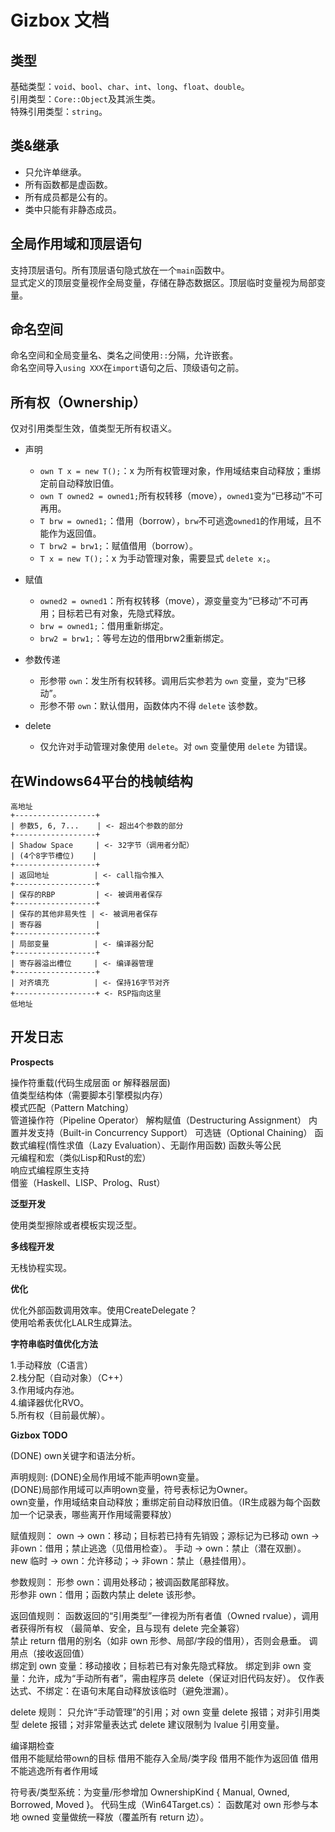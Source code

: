 # Gizbox 文档  


## 类型    

基础类型：`void`、`bool`、`char`、`int`、`long`、`float`、`double`。  
引用类型：`Core::Object`及其派生类。    
特殊引用类型：`string`。  


## 类&继承  

- 只允许单继承。  
- 所有函数都是虚函数。  
- 所有成员都是公有的。  
- 类中只能有非静态成员。    



## 全局作用域和顶层语句    

支持顶层语句。所有顶层语句隐式放在一个`main`函数中。  
显式定义的顶层变量视作全局变量，存储在静态数据区。顶层临时变量视为局部变量。     



## 命名空间  

命名空间和全局变量名、类名之间使用`::`分隔，允许嵌套。    
命名空间导入`using XXX`在`import`语句之后、顶级语句之前。   



## 所有权（Ownership）

仅对引用类型生效，值类型无所有权语义。

- 声明
  - `own T x = new T();`：x 为所有权管理对象，作用域结束自动释放；重绑定前自动释放旧值。  
  - `own T owned2 = owned1;`所有权转移（move），`owned1`变为“已移动”不可再用。 
  - `T brw = owned1;`：借用（borrow），`brw`不可逃逸`owned1`的作用域，且不能作为返回值。   
  - `T brw2 = brw1;`：赋值借用（borrow）。      
  - `T x = new T();`：x 为手动管理对象，需要显式 `delete x;`。  
  
- 赋值
  - `owned2 = owned1`：所有权转移（move），源变量变为“已移动”不可再用；目标若已有对象，先隐式释放。  
  - `brw = owned1;`：借用重新绑定。  
  - `brw2 = brw1;`：等号左边的借用brw2重新绑定。    

- 参数传递
  - 形参带 `own`：发生所有权转移。调用后实参若为 `own` 变量，变为“已移动”。
  - 形参不带 `own`：默认借用，函数体内不得 `delete` 该参数。

- delete
  - 仅允许对手动管理对象使用 `delete`。对 `own` 变量使用 `delete` 为错误。



## 在Windows64平台的栈帧结构    

```  
高地址
+------------------+
| 参数5, 6, 7...    | <- 超出4个参数的部分
+------------------+
| Shadow Space     | <- 32字节（调用者分配）
| (4个8字节槽位)    |
+------------------+
| 返回地址          | <- call指令推入
+------------------+
| 保存的RBP         | <- 被调用者保存
+------------------+
| 保存的其他非易失性 | <- 被调用者保存
| 寄存器            |
+------------------+
| 局部变量          | <- 编译器分配
+------------------+
| 寄存器溢出槽位     | <- 编译器管理
+------------------+
| 对齐填充          | <- 保持16字节对齐
+------------------+ <- RSP指向这里
低地址
```


## 开发日志  

**Prospects**  

操作符重载(代码生成层面 or 解释器层面)    
值类型结构体（需要脚本引擎模拟内存）      
模式匹配（Pattern Matching）  
管道操作符（Pipeline Operator）
解构赋值（Destructuring Assignment）
内置并发支持（Built-in Concurrency Support）
可选链（Optional Chaining）
函数式编程(惰性求值（Lazy Evaluation）、无副作用函数)
函数头等公民  
元编程和宏（类似Lisp和Rust的宏）  
响应式编程原生支持  
借鉴（Haskell、LISP、Prolog、Rust）  


**泛型开发**  

使用类型擦除或者模板实现泛型。  

**多线程开发**  

无栈协程实现。  


**优化**    

优化外部函数调用效率。使用CreateDelegate？  
使用哈希表优化LALR生成算法。  


**字符串临时值优化方法**  

1.手动释放（C语言）  
2.栈分配（自动对象）（C++）  
3.作用域内存池。  
4.编译器优化RVO。  
5.所有权（目前最优解）。    

**Gizbox TODO**   

(DONE) own关键字和语法分析。  

声明规则:
	(DONE)全局作用域不能声明own变量。  
	(DONE)局部作用域可以声明own变量，符号表标记为Owner。    
	own变量，作用域结束自动释放；重绑定前自动释放旧值。（IR生成器为每个函数加一个记录表，哪些离开作用域需要释放）    
	

赋值规则：
	own -> own：移动；目标若已持有先销毁；源标记为已移动
	own -> 非own：借用；禁止逃逸（见借用检查）。
	手动 -> own：禁止（潜在双删）。
	new 临时 -> own：允许移动；-> 非own：禁止（悬挂借用）。

参数规则：
	形参 own：调用处移动；被调函数尾部释放。  
	形参非 own：借用；函数内禁止 delete 该形参。

返回值规则：
	函数返回的“引用类型”一律视为所有者值（Owned rvalue），调用者获得所有权 （最简单、安全，且与现有 delete 完全兼容）  
	禁止 return 借用的别名（如非 own 形参、局部/字段的借用），否则会悬垂。
调用点（接收返回值）  
	绑定到 own 变量：移动接收；目标若已有对象先隐式释放。
	绑定到非 own 变量：允许，成为“手动所有者”，需由程序员 delete（保证对旧代码友好）。
	仅作表达式、不绑定：在语句末尾自动释放该临时（避免泄漏）。


delete 规则：
	只允许“手动管理”的引用；对 own 变量 delete 报错；对非引用类型 delete 报错；对非常量表达式 delete 建议限制为 lvalue 引用变量。

编译期检查  
	借用不能赋给带own的目标
	借用不能存入全局/类字段
	借用不能作为返回值
	借用不能逃逸所有者作用域


符号表/类型系统：为变量/形参增加 OwnershipKind { Manual, Owned, Borrowed, Moved }。
代码生成（Win64Target.cs）： 函数尾对 own 形参与本地 owned 变量做统一释放（覆盖所有 return 边）。

